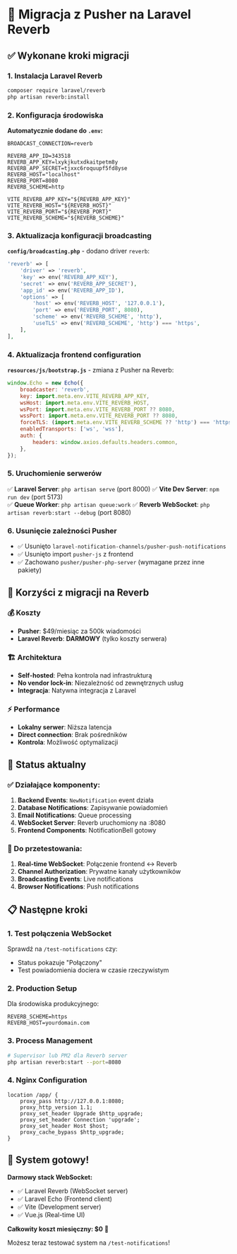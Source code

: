 # 🚀 Migracja z Pusher na Laravel Reverb

## ✅ Wykonane kroki migracji

### 1. Instalacja Laravel Reverb
```bash
composer require laravel/reverb
php artisan reverb:install
```

### 2. Konfiguracja środowiska
**Automatycznie dodane do `.env`:**
```env
BROADCAST_CONNECTION=reverb

REVERB_APP_ID=343518
REVERB_APP_KEY=lxykjkutxdkaitpetm8y
REVERB_APP_SECRET=tjxxc6roquupf5fd8yse
REVERB_HOST="localhost"
REVERB_PORT=8080
REVERB_SCHEME=http

VITE_REVERB_APP_KEY="${REVERB_APP_KEY}"
VITE_REVERB_HOST="${REVERB_HOST}"
VITE_REVERB_PORT="${REVERB_PORT}"
VITE_REVERB_SCHEME="${REVERB_SCHEME}"
```

### 3. Aktualizacja konfiguracji broadcasting
**`config/broadcasting.php`** - dodano driver `reverb`:
```php
'reverb' => [
    'driver' => 'reverb',
    'key' => env('REVERB_APP_KEY'),
    'secret' => env('REVERB_APP_SECRET'),
    'app_id' => env('REVERB_APP_ID'),
    'options' => [
        'host' => env('REVERB_HOST', '127.0.0.1'),
        'port' => env('REVERB_PORT', 8080),
        'scheme' => env('REVERB_SCHEME', 'http'),
        'useTLS' => env('REVERB_SCHEME', 'http') === 'https',
    ],
],
```

### 4. Aktualizacja frontend configuration
**`resources/js/bootstrap.js`** - zmiana z Pusher na Reverb:
```javascript
window.Echo = new Echo({
    broadcaster: 'reverb',
    key: import.meta.env.VITE_REVERB_APP_KEY,
    wsHost: import.meta.env.VITE_REVERB_HOST,
    wsPort: import.meta.env.VITE_REVERB_PORT ?? 8080,
    wssPort: import.meta.env.VITE_REVERB_PORT ?? 8080,
    forceTLS: (import.meta.env.VITE_REVERB_SCHEME ?? 'http') === 'https',
    enabledTransports: ['ws', 'wss'],
    auth: {
        headers: window.axios.defaults.headers.common,
    },
});
```

### 5. Uruchomienie serwerów
✅ **Laravel Server**: `php artisan serve` (port 8000)
✅ **Vite Dev Server**: `npm run dev` (port 5173)  
✅ **Queue Worker**: `php artisan queue:work`
✅ **Reverb WebSocket**: `php artisan reverb:start --debug` (port 8080)

### 6. Usunięcie zależności Pusher
- ✅ Usunięto `laravel-notification-channels/pusher-push-notifications`
- ✅ Usunięto import `pusher-js` z frontend
- ✅ Zachowano `pusher/pusher-php-server` (wymagane przez inne pakiety)

## 🎯 Korzyści z migracji na Reverb

### 💰 **Koszty**
- **Pusher**: $49/miesiąc za 500k wiadomości
- **Laravel Reverb**: **DARMOWY** (tylko koszty serwera)

### 🏗️ **Architektura**
- **Self-hosted**: Pełna kontrola nad infrastrukturą
- **No vendor lock-in**: Niezależność od zewnętrznych usług
- **Integracja**: Natywna integracja z Laravel

### ⚡ **Performance**
- **Lokalny serwer**: Niższa latencja
- **Direct connection**: Brak pośredników
- **Kontrola**: Możliwość optymalizacji

## 🔧 Status aktualny

### ✅ Działające komponenty:
1. **Backend Events**: `NewNotification` event działa
2. **Database Notifications**: Zapisywanie powiadomień
3. **Email Notifications**: Queue processing
4. **WebSocket Server**: Reverb uruchomiony na :8080
5. **Frontend Components**: NotificationBell gotowy

### 🔄 Do przetestowania:
1. **Real-time WebSocket**: Połączenie frontend ↔ Reverb
2. **Channel Authorization**: Prywatne kanały użytkowników
3. **Broadcasting Events**: Live notifications
4. **Browser Notifications**: Push notifications

## 📋 Następne kroki

### 1. Test połączenia WebSocket
Sprawdź na `/test-notifications` czy:
- Status pokazuje "Połączony"
- Test powiadomienia dociera w czasie rzeczywistym

### 2. Production Setup
Dla środowiska produkcyjnego:
```env
REVERB_SCHEME=https
REVERB_HOST=yourdomain.com
```

### 3. Process Management
```bash
# Supervisor lub PM2 dla Reverb server
php artisan reverb:start --port=8080
```

### 4. Nginx Configuration
```nginx
location /app/ {
    proxy_pass http://127.0.0.1:8080;
    proxy_http_version 1.1;
    proxy_set_header Upgrade $http_upgrade;
    proxy_set_header Connection 'upgrade';
    proxy_set_header Host $host;
    proxy_cache_bypass $http_upgrade;
}
```

## 🎊 System gotowy!

**Darmowy stack WebSocket:**
- ✅ Laravel Reverb (WebSocket server)
- ✅ Laravel Echo (Frontend client)  
- ✅ Vite (Development server)
- ✅ Vue.js (Real-time UI)

**Całkowity koszt miesięczny: $0** 🎉

Możesz teraz testować system na `/test-notifications`!